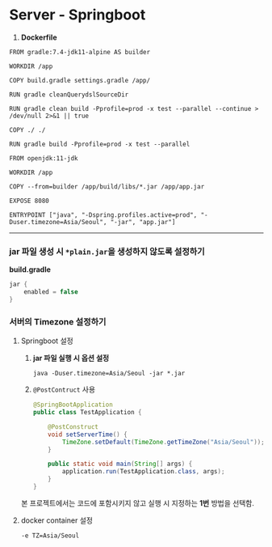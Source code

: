 # Server - Springboot

1. **Dockerfile**
```docker
FROM gradle:7.4-jdk11-alpine AS builder

WORKDIR /app

COPY build.gradle settings.gradle /app/

RUN gradle cleanQuerydslSourceDir

RUN gradle clean build -Pprofile=prod -x test --parallel --continue > /dev/null 2>&1 || true

COPY ./ ./

RUN gradle build -Pprofile=prod -x test --parallel

FROM openjdk:11-jdk

WORKDIR /app

COPY --from=builder /app/build/libs/*.jar /app/app.jar

EXPOSE 8080

ENTRYPOINT ["java", "-Dspring.profiles.active=prod", "-Duser.timezone=Asia/Seoul", "-jar", "app.jar"]
```
---

### jar 파일 생성 시 `*plain.jar`을 생성하지 않도록 설정하기

**build.gradle**
```gradle
jar {
    enabled = false
}
```


### 서버의 Timezone 설정하기

1. Springboot 설정

    1. **jar 파일 실행 시 옵션 설정**

        `java -Duser.timezone=Asia/Seoul -jar *.jar`

    2. `@PostContruct` 사용

        ```java
        @SpringBootApplication
        public class TestApplication {

            @PostConstruct
            void setServerTime() {
                TimeZone.setDefault(TimeZone.getTimeZone("Asia/Seoul"));
            }

            public static void main(String[] args) {
                application.run(TestApplication.class, args);
            }
        }
        ```

    본 프로젝트에서는 코드에 포함시키지 않고 실행 시 지정하는 **1번** 방법을 선택함.

2. docker container 설정
    
    `-e TZ=Asia/Seoul`